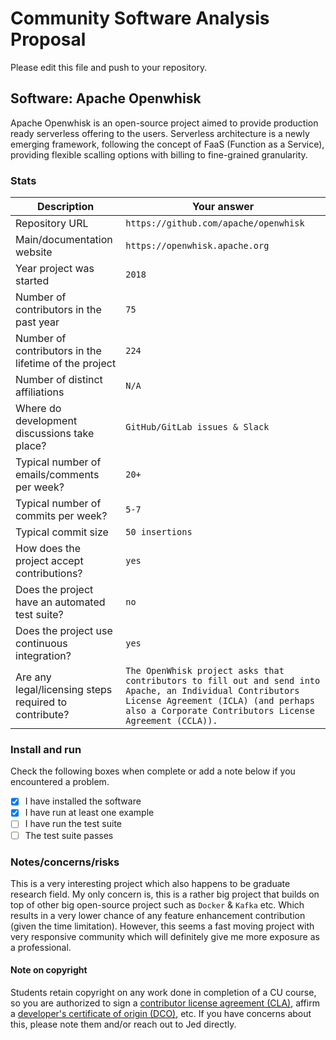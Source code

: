 # Community Software Analysis Proposal
Please edit this file and push to your repository.

## Software: Apache Openwhisk

Apache Openwhisk is an open-source project aimed to provide production ready serverless offering to the users. Serverless architecture is a newly emerging framework, following the concept of FaaS (Function as a Service), providing flexible scalling options with billing to fine-grained granularity. 

### Stats

| Description | Your answer |
|---------|-----------|
| Repository URL | `https://github.com/apache/openwhisk` |
| Main/documentation website |  `https://openwhisk.apache.org`  |
| Year project was started | `2018`  |
| Number of contributors in the past year | `75` |
| Number of contributors in the lifetime of the project | `224`  |
| Number of distinct affiliations | `N/A` |
| Where do development discussions take place? | `GitHub/GitLab issues & Slack`  |
| Typical number of emails/comments per week? | `20+`  |
| Typical number of commits per week? | `5-7` |
| Typical commit size | `50 insertions` |
| How does the project accept contributions? | `yes`  |
| Does the project have an automated test suite? | `no` |
| Does the project use continuous integration? | `yes` |
| Are any legal/licensing steps required to contribute? | `The OpenWhisk project asks that contributors to fill out and send into Apache, an Individual Contributors License Agreement (ICLA) (and perhaps also a Corporate Contributors License Agreement (CCLA)).` |

### Install and run

Check the following boxes when complete or add a note below if you
encountered a problem.

- [x] I have installed the software
- [x] I have run at least one example
- [ ] I have run the test suite
- [ ] The test suite passes

### Notes/concerns/risks

This is a very interesting project which also happens to be graduate research field. My only concern is, this is a rather big project that builds on top of other big open-source project such as `Docker` & `Kafka` etc. Which results in a very lower chance of any feature enhancement contribution (given the time limitation). However, this seems a fast moving project with very responsive community which will definitely give me more exposure as a professional.

#### Note on copyright
Students retain copyright on any work done in completion of a CU
course, so you are authorized to sign a [contributor license
agreement (CLA)](https://en.wikipedia.org/wiki/Contributor_License_Agreement),
affirm a [developer's certificate of
origin (DCO)](https://en.wikipedia.org/wiki/Developer_Certificate_of_Origin),
etc.  If you have concerns about this, please note them and/or reach
out to Jed directly.
